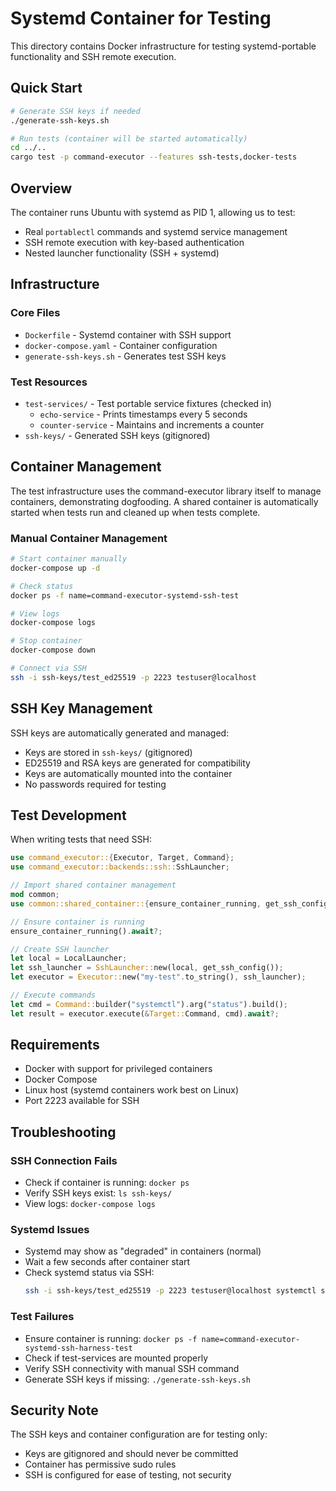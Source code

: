 # Systemd Container for Testing

This directory contains Docker infrastructure for testing systemd-portable functionality and SSH remote execution.

## Quick Start

```bash
# Generate SSH keys if needed
./generate-ssh-keys.sh

# Run tests (container will be started automatically)
cd ../..
cargo test -p command-executor --features ssh-tests,docker-tests
```

## Overview

The container runs Ubuntu with systemd as PID 1, allowing us to test:
- Real `portablectl` commands and systemd service management
- SSH remote execution with key-based authentication
- Nested launcher functionality (SSH + systemd)

## Infrastructure

### Core Files
- `Dockerfile` - Systemd container with SSH support
- `docker-compose.yaml` - Container configuration
- `generate-ssh-keys.sh` - Generates test SSH keys

### Test Resources
- `test-services/` - Test portable service fixtures (checked in)
  - `echo-service` - Prints timestamps every 5 seconds
  - `counter-service` - Maintains and increments a counter
- `ssh-keys/` - Generated SSH keys (gitignored)

## Container Management

The test infrastructure uses the command-executor library itself to manage containers, demonstrating dogfooding. A shared container is automatically started when tests run and cleaned up when tests complete.

### Manual Container Management

```bash
# Start container manually
docker-compose up -d

# Check status
docker ps -f name=command-executor-systemd-ssh-test

# View logs
docker-compose logs

# Stop container
docker-compose down

# Connect via SSH
ssh -i ssh-keys/test_ed25519 -p 2223 testuser@localhost
```

## SSH Key Management

SSH keys are automatically generated and managed:
- Keys are stored in `ssh-keys/` (gitignored)
- ED25519 and RSA keys are generated for compatibility
- Keys are automatically mounted into the container
- No passwords required for testing

## Test Development

When writing tests that need SSH:

```rust
use command_executor::{Executor, Target, Command};
use command_executor::backends::ssh::SshLauncher;

// Import shared container management
mod common;
use common::shared_container::{ensure_container_running, get_ssh_config};

// Ensure container is running
ensure_container_running().await?;

// Create SSH launcher
let local = LocalLauncher;
let ssh_launcher = SshLauncher::new(local, get_ssh_config());
let executor = Executor::new("my-test".to_string(), ssh_launcher);

// Execute commands
let cmd = Command::builder("systemctl").arg("status").build();
let result = executor.execute(&Target::Command, cmd).await?;
```

## Requirements

- Docker with support for privileged containers
- Docker Compose
- Linux host (systemd containers work best on Linux)
- Port 2223 available for SSH

## Troubleshooting

### SSH Connection Fails
- Check if container is running: `docker ps`
- Verify SSH keys exist: `ls ssh-keys/`
- View logs: `docker-compose logs`

### Systemd Issues
- Systemd may show as "degraded" in containers (normal)
- Wait a few seconds after container start
- Check systemd status via SSH:
  ```bash
  ssh -i ssh-keys/test_ed25519 -p 2223 testuser@localhost systemctl status
  ```

### Test Failures
- Ensure container is running: `docker ps -f name=command-executor-systemd-ssh-harness-test`
- Check if test-services are mounted properly
- Verify SSH connectivity with manual SSH command
- Generate SSH keys if missing: `./generate-ssh-keys.sh`

## Security Note

The SSH keys and container configuration are for testing only:
- Keys are gitignored and should never be committed
- Container has permissive sudo rules
- SSH is configured for ease of testing, not security